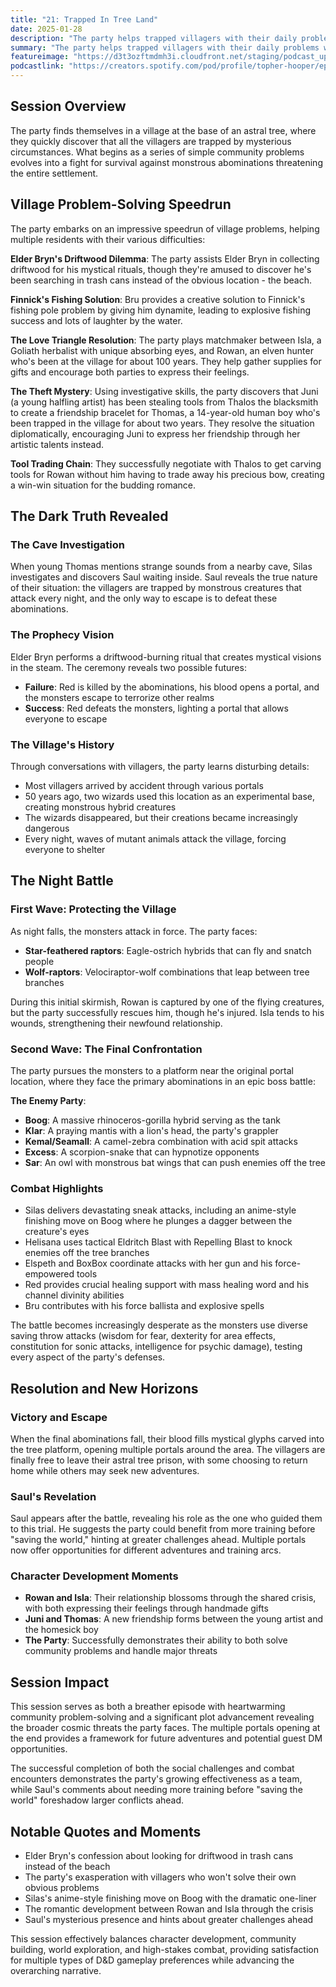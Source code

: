```yaml
---
title: "21: Trapped In Tree Land"
date: 2025-01-28
description: "The party helps trapped villagers with their daily problems while uncovering the dark truth behind their astral tree sanctuary."
summary: "The party helps trapped villagers with their daily problems while uncovering the dark truth behind their astral tree sanctuary."
featureimage: "https://d3t3ozftmdmh3i.cloudfront.net/staging/podcast_uploaded_episode400/41448639/41448639-1738100355332-e721f18b172cc.jpg"
podcastlink: "https://creators.spotify.com/pod/profile/topher-hooper/episodes/C4-E21-Trapped-In-Tree-Land-e2u446n"
---
```


## Session Overview

The party finds themselves in a village at the base of an astral tree, where they quickly discover that all the villagers are trapped by mysterious circumstances. What begins as a series of simple community problems evolves into a fight for survival against monstrous abominations threatening the entire settlement.

## Village Problem-Solving Speedrun

The party embarks on an impressive speedrun of village problems, helping multiple residents with their various difficulties:

**Elder Bryn's Driftwood Dilemma**: The party assists Elder Bryn in collecting driftwood for his mystical rituals, though they're amused to discover he's been searching in trash cans instead of the obvious location - the beach.

**Finnick's Fishing Solution**: Bru provides a creative solution to Finnick's fishing pole problem by giving him dynamite, leading to explosive fishing success and lots of laughter by the water.

**The Love Triangle Resolution**: The party plays matchmaker between Isla, a Goliath herbalist with unique absorbing eyes, and Rowan, an elven hunter who's been at the village for about 100 years. They help gather supplies for gifts and encourage both parties to express their feelings.

**The Theft Mystery**: Using investigative skills, the party discovers that Juni (a young halfling artist) has been stealing tools from Thalos the blacksmith to create a friendship bracelet for Thomas, a 14-year-old human boy who's been trapped in the village for about two years. They resolve the situation diplomatically, encouraging Juni to express her friendship through her artistic talents instead.

**Tool Trading Chain**: They successfully negotiate with Thalos to get carving tools for Rowan without him having to trade away his precious bow, creating a win-win situation for the budding romance.

## The Dark Truth Revealed

### The Cave Investigation

When young Thomas mentions strange sounds from a nearby cave, Silas investigates and discovers Saul waiting inside. Saul reveals the true nature of their situation: the villagers are trapped by monstrous creatures that attack every night, and the only way to escape is to defeat these abominations.

### The Prophecy Vision

Elder Bryn performs a driftwood-burning ritual that creates mystical visions in the steam. The ceremony reveals two possible futures:
- **Failure**: Red is killed by the abominations, his blood opens a portal, and the monsters escape to terrorize other realms
- **Success**: Red defeats the monsters, lighting a portal that allows everyone to escape

### The Village's History

Through conversations with villagers, the party learns disturbing details:
- Most villagers arrived by accident through various portals
- 50 years ago, two wizards used this location as an experimental base, creating monstrous hybrid creatures
- The wizards disappeared, but their creations became increasingly dangerous
- Every night, waves of mutant animals attack the village, forcing everyone to shelter

## The Night Battle

### First Wave: Protecting the Village

As night falls, the monsters attack in force. The party faces:
- **Star-feathered raptors**: Eagle-ostrich hybrids that can fly and snatch people
- **Wolf-raptors**: Velociraptor-wolf combinations that leap between tree branches

During this initial skirmish, Rowan is captured by one of the flying creatures, but the party successfully rescues him, though he's injured. Isla tends to his wounds, strengthening their newfound relationship.

### Second Wave: The Final Confrontation

The party pursues the monsters to a platform near the original portal location, where they face the primary abominations in an epic boss battle:

**The Enemy Party**:
- **Boog**: A massive rhinoceros-gorilla hybrid serving as the tank
- **Klar**: A praying mantis with a lion's head, the party's grappler
- **Kemal/Seamall**: A camel-zebra combination with acid spit attacks
- **Excess**: A scorpion-snake that can hypnotize opponents
- **Sar**: An owl with monstrous bat wings that can push enemies off the tree

### Combat Highlights

- Silas delivers devastating sneak attacks, including an anime-style finishing move on Boog where he plunges a dagger between the creature's eyes
- Helisana uses tactical Eldritch Blast with Repelling Blast to knock enemies off the tree branches
- Elspeth and BoxBox coordinate attacks with her gun and his force-empowered tools
- Red provides crucial healing support with mass healing word and his channel divinity abilities
- Bru contributes with his force ballista and explosive spells

The battle becomes increasingly desperate as the monsters use diverse saving throw attacks (wisdom for fear, dexterity for area effects, constitution for sonic attacks, intelligence for psychic damage), testing every aspect of the party's defenses.

## Resolution and New Horizons

### Victory and Escape

When the final abominations fall, their blood fills mystical glyphs carved into the tree platform, opening multiple portals around the area. The villagers are finally free to leave their astral tree prison, with some choosing to return home while others may seek new adventures.

### Saul's Revelation

Saul appears after the battle, revealing his role as the one who guided them to this trial. He suggests the party could benefit from more training before "saving the world," hinting at greater challenges ahead. Multiple portals now offer opportunities for different adventures and training arcs.

### Character Development Moments

- **Rowan and Isla**: Their relationship blossoms through the shared crisis, with both expressing their feelings through handmade gifts
- **Juni and Thomas**: A new friendship forms between the young artist and the homesick boy
- **The Party**: Successfully demonstrates their ability to both solve community problems and handle major threats

## Session Impact

This session serves as both a breather episode with heartwarming community problem-solving and a significant plot advancement revealing the broader cosmic threats the party faces. The multiple portals opening at the end provides a framework for future adventures and potential guest DM opportunities.

The successful completion of both the social challenges and combat encounters demonstrates the party's growing effectiveness as a team, while Saul's comments about needing more training before "saving the world" foreshadow larger conflicts ahead.

## Notable Quotes and Moments

- Elder Bryn's confession about looking for driftwood in trash cans instead of the beach
- The party's exasperation with villagers who won't solve their own obvious problems
- Silas's anime-style finishing move on Boog with the dramatic one-liner
- The romantic development between Rowan and Isla through the crisis
- Saul's mysterious presence and hints about greater challenges ahead

This session effectively balances character development, community building, world exploration, and high-stakes combat, providing satisfaction for multiple types of D&D gameplay preferences while advancing the overarching narrative.